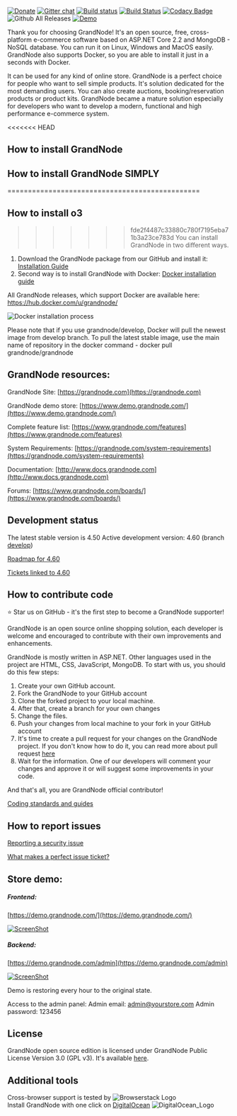 [![Donate](https://img.shields.io/badge/Donate-PayPal-green.svg)](https://www.paypal.com/cgi-bin/webscr?cmd=_s-xclick&hosted_button_id=HFRGJMMY9KF7C)   [![Gitter chat](https://badges.gitter.im/gitterHQ/gitter.png)](https://gitter.im/grandnode/Lobby)   [![Build status](https://ci.appveyor.com/api/projects/status/ox0qebg3wv3dp30e/branch/develop?svg=true)](https://ci.appveyor.com/project/KrzysztofPajak/grandnode/branch/develop)   [![Build Status](https://travis-ci.org/grandnode/grandnode.svg?branch=develop)](https://travis-ci.org/grandnode/grandnode)   [![Codacy Badge](https://api.codacy.com/project/badge/Grade/acbd143050984c1983d7cb0bd10b3472)](https://www.codacy.com/app/grandnode/grandnode?utm_source=github.com&amp;utm_medium=referral&amp;utm_content=grandnode/grandnode&amp;utm_campaign=Badge_Grade)   ![Github All Releases](https://img.shields.io/github/downloads/grandnode/grandnode/total.svg) [![Demo](https://img.shields.io/badge/DEMO-HERE-green.svg)](http://demo.grandnode.com/)

Thank you for choosing GrandNode! It's an open source, free, cross-platform e-commerce software based on ASP.NET Core 2.2 and MongoDB - NoSQL database. You can run it on Linux, Windows and MacOS easily. GrandNode also supports Docker, so you are able to install it just in a seconds with Docker.

It can be used for any kind of online store. GrandNode is a perfect choice for people who want to sell simple products. It's solution dedicated for the most demanding users. You can also create auctions, booking/reservation products or product kits. GrandNode became a mature solution especially for developers who want to develop a modern, functional and high performance e-commerce system. 

<<<<<<< HEAD
## How to install GrandNode ##
## How to install GrandNode SIMPLY ##
===============================================
## How to install o3 ##

>>>>>>> fde2f4487c33880c780f7195eba71b3a23ce783d
You can install GrandNode in two different ways.
1. Download the GrandNode package from our GitHub and install it: [Installation Guide](http://docs.grandnode.com/how-to-install-grandnode)
2. Second way is to install GrandNode with Docker: [Docker installation guide](https://grandnode.com/weekly-tips-4-build-and-run-the-grandnode-with-docker-for-linux-containers)

All GrandNode releases, which support Docker are available here: https://hub.docker.com/u/grandnode/

![Docker installation process](https://grandnode.com/content/images/dockerrun.gif)

Please note that if you use grandnode/develop, Docker will pull the newest image from develop branch. To pull the latest stable image, use the main name of repository in the docker command - docker pull grandnode/grandnode

## GrandNode resources: ##

GrandNode Site: [https://grandnode.com](https://grandnode.com)

GrandNode demo store: [https://www.demo.grandnode.com/](https://www.demo.grandnode.com/)

Complete feature list: [https://www.grandnode.com/features](https://www.grandnode.com/features)

System Requirements: [https://grandnode.com/system-requirements](https://grandnode.com/system-requirements)

Documentation: [http://www.docs.grandnode.com](http://www.docs.grandnode.com)

Forums: [https://www.grandnode.com/boards/](https://www.grandnode.com/boards/)

## Development status ## 

The latest stable version is 4.50
Active development version: 4.60 (branch [develop](https://github.com/grandnode/grandnode/tree/develop))

[Roadmap for 4.60](https://github.com/grandnode/grandnode/projects/4)

[Tickets linked to 4.60](https://github.com/grandnode/grandnode/issues)

## How to contribute code ##

:star: Star us on GitHub - it's the first step to become a GrandNode supporter!

GrandNode is an open source online shopping solution, each developer is welcome and encouraged to contribute with their own improvements and enhancements. 

GrandNode is mostly written in ASP.NET. Other languages used in the project are HTML, CSS, JavaScript, MongoDB. 
To start with us, you should do this few steps:
1. Create your own GitHub account. 
2. Fork the GrandNode to your GitHub account
3. Clone the forked project to your local machine. 
4. After that, create a branch for your own changes
5. Change the files.
6. Push your changes from local machine to your fork in your GitHub account
7. It's time to create a pull request for your changes on the GrandNode project. If you don't know how to do it, you can read more about pull request [here](https://help.github.com/articles/about-pull-requests/)
8. Wait for the information. One of our developers will comment your changes and approve it or will suggest some improvements in your code.

And that's all, you are GrandNode official contributor!

[Coding standards and guides](http://docs.grandnode.com/developer-guides)

## How to report issues ##

[Reporting a security issue](https://github.com/grandnode/grandnode/issues)

[What makes a perfect issue ticket?](https://grandnode.com/boards/topic/5a0a95707487f81afce3f825/how-to-report-a-bug)

## Store demo: ##

##### Frontend:
[https://demo.grandnode.com/](https://demo.grandnode.com/)

[![ScreenShot](http://grandnode.com/content/images/uploaded/grandnode_homepage.JPG)](https://demo.grandnode.com/)

##### Backend:
[https://demo.grandnode.com/admin](https://demo.grandnode.com/admin)

[![ScreenShot](https://grandnode.com/content/images/uploaded/grandnode_backend.JPG)](https://demo.grandnode.com/admin)

Demo is restoring every hour to the original state.

Access to the admin panel:
Admin email: admin@yourstore.com
Admin password: 123456

## License ##

GrandNode open source edition is licensed under GrandNode Public License Version 3.0 (GPL v3). It's available [here](https://github.com/grandnode/grandnode/blob/develop/LICENSE.md).

## Additional tools ##
Cross-browser support is tested by ![Browserstack Logo](https://grandnode.com/content/images/uploaded/browserstack-logo-small.png)  
Install GrandNode with one click on [DigitalOcean](https://marketplace.digitalocean.com/apps/grandnode) ![DigitalOcean_Logo](https://grandnode.com/content/images/uploaded/digitalocean1.png)
